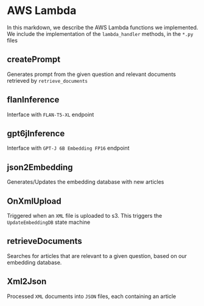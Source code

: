 # AWS Lambda
In this markdown, we describe the AWS Lambda functions we implemented.
We include the implementation of the `lambda_handler` methods, in the `*.py` files


## createPrompt
Generates prompt from the given question and relevant documents retrieved by `retrieve_documents`

## flanInference
Interface with `FLAN-T5-XL` endpoint

## gpt6jInference
Interface with `GPT-J 6B Embedding FP16` endpoint

## json2Embedding
Generates/Updates the embedding database with new articles

## OnXmlUpload
Triggered when an `XML` file is uploaded to s3. This triggers the `UpdateEmbeddingDB` state machine

## retrieveDocuments
Searches for articles that are relevant to a given question, based on our embedding database.

## Xml2Json
Processed `XML` documents into `JSON` files, each containing an article

